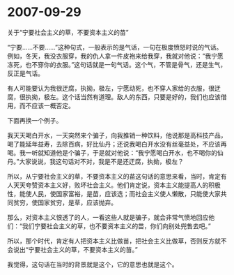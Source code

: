 # 2007-09-29

关于“宁要社会主义的草，不要资本主义的苗”  

“宁要……不要……”这种句式，一般表示的是气话，一句在极度愤怒时说的气话。例如，冬天，我没衣服穿，我的仇人拿一件皮袍来给我穿，我就对他说：“我宁愿冻死，也不穿你的衣服。”这句话就是一句气话。这个气，不管是骨气，还是生气，反正是气话。

有人可能要认为我很迂腐，执拗，极左，宁愿动死，也不穿人家给的衣服，很迂腐，很执拗，极左。这个话当然有道理。敌人的东西，只要是好的，我们也应该借用，而不应该一概否定。

下面再换一个例子。

我天天喝白开水，一天突然来个骗子，向我推销一种饮料，他说那是高科技产品，喝了能延年益寿，去除百病，好比仙丹；还说我喝白开水没有丝毫益处，不应该再喝。我一听就知道他是个骗子，于是就对他说：“我宁愿喝白开水，也不喝你的仙丹。”大家说说，我这句话对不对，我是不是还迂腐，执拗，极左？

所以，从宁要社会主义的草，不要资本主义的苗这句话的意思来看，当时，肯定有人天天夸赞资本主义好，败坏社会主义。他们肯定说，资本主义能提高人的积极性，能使人民，使国家富裕，是苗，应该选；而社会主义使人懒散，只能使大家共同贫穷，使国家贫穷，是草，应该抛弃。

那么，对资本主义恨透了的人，一看这些人就是骗子，就会非常气愤地回应他们：“我们宁要社会主义的草，也不要资本主义的苗，你们向别处兜售去吧。”

所以，那个时代，肯定有人把资本主义比做苗，把社会主义比做草，否则反方就不会说出“宁要社会主义的草，不要资本主义的苗。”

我觉得，这句话在当时的背景就是这个，它的意思也就是这个。
